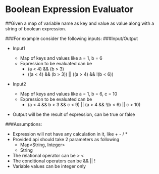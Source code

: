 # Boolean Expression Evaluator

##Given a map of variable name as key and value as value along with a string of boolean expression.

###For example consider the following inputs:
###Input/Output
- Input1
  - Map of keys and values like a = 1, b = 6
  - Expression to be evaluated can be
    - (a < 4) && (b > 3)
    - ((a < 4) && (b > 3)) || ((a > 4) && !(b < 6))
- Input2
  - Map of keys and values like a = 1, b = 6, c = 10
  - Expression to be evaluated can be
    - (a < 4 && b > 3 && c < 9) || (a > 4 && !(b < 6) || c > 10)

- Output will be the result of expression, can be true or false

###Assumptions:
- Expression will not have any calculation in it, like + - / *
- Provided api should take 2 parameters as following
    - Map<String, Integer>
    - String
- The relational operator can be > <
- The conditional operators can be && || !
- Variable values can be integer only

